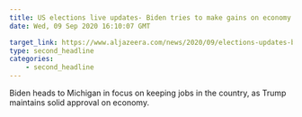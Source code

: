 ```yaml
---
title: US elections live updates- Biden tries to make gains on economy
date: Wed, 09 Sep 2020 16:10:07 GMT

target_link: https://www.aljazeera.com/news/2020/09/elections-updates-biden-gains-economy-200909132208464.html
type: second_headline
categories:
    - second_headline
---
```

Biden heads to Michigan in focus on keeping jobs in the country, as Trump maintains solid approval on economy. 